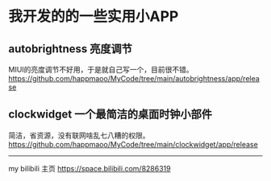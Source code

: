 # 我开发的的一些实用小APP

## autobrightness 亮度调节
MIUI的亮度调节不好用，于是就自己写一个，目前很不错。
https://github.com/happmaoo/MyCode/tree/main/autobrightness/app/release

## clockwidget 一个最简洁的桌面时钟小部件
简洁，省资源，没有联网啥乱七八糟的权限。
https://github.com/happmaoo/MyCode/tree/main/clockwidget/app/release


---

my bilibili 主页
https://space.bilibili.com/8286319
